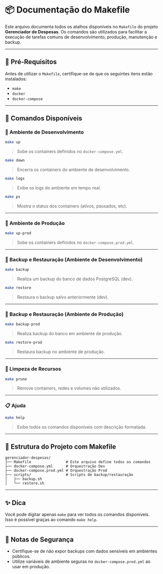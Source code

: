 # 📦 Documentação do Makefile

Este arquivo documenta todos os atalhos disponíveis no `Makefile` do projeto **Gerenciador de Despesas**. Os comandos são utilizados para facilitar a execução de tarefas comuns de desenvolvimento, produção, manutenção e backup.

---

## 🧰 Pré-Requisitos

Antes de utilizar o `Makefile`, certifique-se de que os seguintes itens estão instalados:

- `make`
- `docker`
- `docker-compose`

---

## 🚀 Comandos Disponíveis

### 🎯 Ambiente de Desenvolvimento

```bash
make up
```
> Sobe os containers definidos no `docker-compose.yml`.

```bash
make down
```
> Encerra os containers do ambiente de desenvolvimento.

```bash
make logs
```
> Exibe os logs do ambiente em tempo real.

```bash
make ps
```
> Mostra o status dos containers (ativos, pausados, etc).

---

### 🧪 Ambiente de Produção

```bash
make up-prod
```
> Sobe os containers definidos no `docker-compose.prod.yml`.

---

### 💾 Backup e Restauração (Ambiente de Desenvolvimento)

```bash
make backup
```
> Realiza um backup do banco de dados PostgreSQL (dev).

```bash
make restore
```
> Restaura o backup salvo anteriormente (dev).

---

### 💾 Backup e Restauração (Ambiente de Produção)

```bash
make backup-prod
```
> Realiza backup do banco em ambiente de produção.

```bash
make restore-prod
```
> Restaura backup no ambiente de produção.

---

### 🧹 Limpeza de Recursos

```bash
make prune
```
> Remove containers, redes e volumes não utilizados.

---

### 📋 Ajuda

```bash
make help
```
> Exibe todos os comandos disponíveis com descrição formatada.

---

## 📂 Estrutura do Projeto com Makefile

```plaintext
gerenciador-despesas/
├── Makefile                # Este arquivo define todos os comandos
├── docker-compose.yml      # Orquestração Dev
├── docker-compose.prod.yml # Orquestração Prod
├── scripts/                # Scripts de backup/restauração
│   ├── backup.sh
│   └── restore.sh
```

---

## ✨ Dica

Você pode digitar apenas `make` para ver todos os comandos disponíveis. Isso é possível graças ao comando `make help`.

---

## 🔐 Notas de Segurança

- Certifique-se de não expor backups com dados sensíveis em ambientes públicos.
- Utilize variáveis de ambiente seguras no `docker-compose.prod.yml` ao usar em produção.

